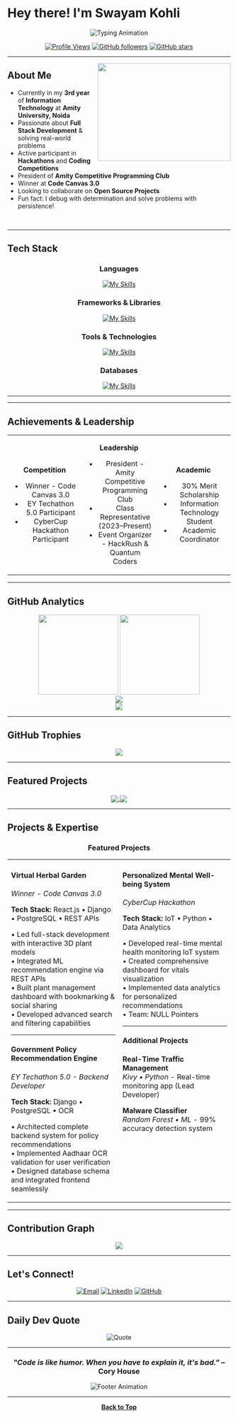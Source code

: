 # Hey there! I'm Swayam Kohli

<div align="center">
  <img src="https://readme-typing-svg.demolab.com?font=JetBrains+Mono&size=28&duration=3000&pause=1000&color=00D9FF&center=true&vCenter=true&width=600&height=60&lines=Full+Stack+Developer;IT+Student+%40+Amity+University;Problem+Solver+%26+Innovator;Always+Learning+Something+New!" alt="Typing Animation">
</div>

<div align="center">
  
  [![Profile Views](https://komarev.com/ghpvc/?username=SwayamKohli&color=00D9FF&style=for-the-badge&label=Profile+Views)](https://github.com/SwayamKohli)
  [![GitHub followers](https://img.shields.io/github/followers/SwayamKohli?color=00D9FF&style=for-the-badge&logo=github&label=Followers)](https://github.com/SwayamKohli?tab=followers)
  [![GitHub stars](https://img.shields.io/github/stars/SwayamKohli?color=00D9FF&style=for-the-badge&logo=github&label=Stars)](https://github.com/SwayamKohli)
  
</div>

---

<img align="right" src="https://media.giphy.com/media/qgQUggAC3Pfv687qPC/giphy.gif" width="300" height="220"/>

## About Me

- Currently in my **3rd year** of **Information Technology** at **Amity University, Noida**
- Passionate about **Full Stack Development** & solving real-world problems
- Active participant in **Hackathons** and **Coding Competitions**
- President of **Amity Competitive Programming Club**
- Winner at **Code Canvas 3.0**
- Looking to collaborate on **Open Source Projects**
- Fun fact: I debug with determination and solve problems with persistence!

<br clear="right"/>

---

## Tech Stack

<div align="center">

### Languages
[![My Skills](https://skillicons.dev/icons?i=python,cpp,c,java,js&theme=dark)](https://skillicons.dev)

### Frameworks & Libraries
[![My Skills](https://skillicons.dev/icons?i=django,react,nodejs,bootstrap,vite,typescript&theme=dark)](https://skillicons.dev)

### Tools & Technologies
[![My Skills](https://skillicons.dev/icons?i=git,github,vscode,postman&theme=dark)](https://skillicons.dev)

### Databases
[![My Skills](https://skillicons.dev/icons?i=postgresql,mysql,sqlite,supabase&theme=dark)](https://skillicons.dev)

</div>

---
</div>

---

## Achievements & Leadership

<div align="center">
<table>
<tr>
<td align="center" width="33%">

**Competition**
- Winner - Code Canvas 3.0
- EY Techathon 5.0 Participant
- CyberCup Hackathon Participant

</td>
<td align="center" width="33%">

**Leadership**
- President - Amity Competitive Programming Club
- Class Representative (2023–Present)
- Event Organizer - HackRush & Quantum Coders

</td>
<td align="center" width="33%">

**Academic**
- 30% Merit Scholarship
- Information Technology Student
- Academic Coordinator

</td>
</tr>
</table>
</div>

---

## GitHub Analytics

<div align="center">
  <img height="180em" src="https://github-readme-stats.vercel.app/api?username=SwayamKohli&show_icons=true&theme=tokyonight&hide_border=true&count_private=true&include_all_commits=true" />
  <img height="180em" src="https://github-readme-stats.vercel.app/api/top-langs/?username=SwayamKohli&layout=compact&theme=tokyonight&hide_border=true&langs_count=8" />
</div>

<div align="center">
  <img src="https://github-readme-streak-stats.herokuapp.com/?user=SwayamKohli&theme=tokyonight&hide_border=true" />
</div>

<div align="center">
  <img src="https://github-readme-activity-graph.vercel.app/graph?username=SwayamKohli&theme=tokyo-night&hide_border=true&area=true" />
</div>

---

## GitHub Trophies

<div align="center">
  <img src="https://github-profile-trophy.vercel.app/?username=SwayamKohli&theme=tokyonight&no-frame=true&no-bg=false&margin-w=4&row=1" />
</div>

---

## Featured Projects

<div align="center">

<a href="https://github.com/SwayamKohli/Personalized-Health-Monitoring-for-Mental-Well-being">
  <img align="center" src="https://github-readme-stats.vercel.app/api/pin/?username=SwayamKohli&repo=Personalized-Health-Monitoring-for-Mental-Well-being&theme=tokyonight&hide_border=true" />
</a>

<a href="https://github.com/SwayamKohli/Web-Development-Projects">
  <img align="center" src="https://github-readme-stats.vercel.app/api/pin/?username=SwayamKohli&repo=Web-Development-Projects&theme=tokyonight&hide_border=true" />
</a>

</div>

---

## Projects & Expertise

<div align="center">

### Featured Projects

<table>
<tr>
<td width="50%" valign="top">

#### **Virtual Herbal Garden**
*Winner - Code Canvas 3.0*

**Tech Stack:** React.js • Django • PostgreSQL • REST APIs

• Led full-stack development with interactive 3D plant models  
• Integrated ML recommendation engine via REST APIs  
• Built plant management dashboard with bookmarking & social sharing  
• Developed advanced search and filtering capabilities  

---

#### **Government Policy Recommendation Engine**
*EY Techathon 5.0 - Backend Developer*

**Tech Stack:** Django • PostgreSQL • OCR

• Architected complete backend system for policy recommendations  
• Implemented Aadhaar OCR validation for user verification  
• Designed database schema and integrated frontend seamlessly  

</td>
<td width="50%" valign="top">

#### **Personalized Mental Well-being System**
*CyberCup Hackathon*

**Tech Stack:** IoT • Python • Data Analytics

• Developed real-time mental health monitoring IoT system  
• Created comprehensive dashboard for vitals visualization  
• Implemented data analytics for personalized recommendations  
• Team: NULL Pointers  

---

#### **Additional Projects**

**Real-Time Traffic Management**  
*Kivy • Python* - Real-time monitoring app (Lead Developer)

**Malware Classifier**  
*Random Forest • ML* - 99% accuracy detection system

</td>
</tr>
</table>

</div>

---

## Contribution Graph

<div align="center">
  <img src="https://github-readme-stats.vercel.app/api?username=SwayamKohli&show_icons=true&theme=radical&hide_border=true&count_private=true&include_all_commits=true&custom_title=Swayam's+GitHub+Stats" />
</div>

---

## Let's Connect!

<div align="center">

[![Email](https://img.shields.io/badge/Email-D14836?style=for-the-badge&logo=gmail&logoColor=white)](mailto:swayam11489@gmail.com)
[![LinkedIn](https://img.shields.io/badge/LinkedIn-0077B5?style=for-the-badge&logo=linkedin&logoColor=white)](https://www.linkedin.com/in/swayam-kohli-939801292/)
[![GitHub](https://img.shields.io/badge/GitHub-100000?style=for-the-badge&logo=github&logoColor=white)](https://github.com/SwayamKohli)

</div>

---

## Daily Dev Quote

<div align="center">
  
![Quote](https://quotes-github-readme.vercel.app/api?type=horizontal&theme=tokyonight)

</div>

---

<div align="center">
  
### *"Code is like humor. When you have to explain it, it's bad."* – Cory House

<img src="https://readme-typing-svg.demolab.com?font=JetBrains+Mono&size=20&duration=4000&pause=1000&color=00D9FF&center=true&vCenter=true&width=600&lines=Thanks+for+visiting!;Let's+build+something+amazing+together!;Happy+Coding!" alt="Footer Animation">

</div>

---

<div align="center">
  
  **[Back to Top](#hey-there-im-swayam-kohli)**
  
</div>
